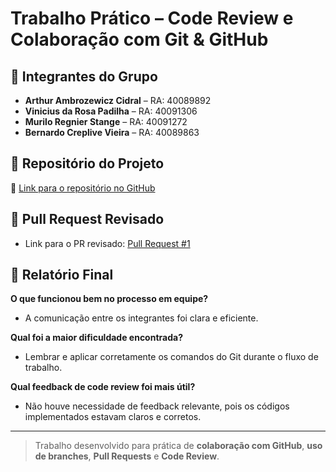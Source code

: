 # Trabalho Prático – Code Review e Colaboração com Git & GitHub

## 👥 Integrantes do Grupo
- **Arthur Ambrozewicz Cidral** – RA: 40089892  
- **Vinicius da Rosa Padilha** – RA: 40091306  
- **Murilo Regnier Stange** – RA: 40091272  
- **Bernardo Creplive Vieira** – RA: 40089863  

## 📂 Repositório do Projeto
🔗 [Link para o repositório no GitHub](https://github.com/vinipadilha/atv-verificacao-validacao)

## 🔀 Pull Request Revisado
- Link para o PR revisado: [Pull Request #1](https://github.com/vinipadilha/atv-verificacao-validacao/pull/1)  

## 📑 Relatório Final

**O que funcionou bem no processo em equipe?**  
- A comunicação entre os integrantes foi clara e eficiente.  

**Qual foi a maior dificuldade encontrada?**  
- Lembrar e aplicar corretamente os comandos do Git durante o fluxo de trabalho.  

**Qual feedback de code review foi mais útil?**  
- Não houve necessidade de feedback relevante, pois os códigos implementados estavam claros e corretos.  

---
> Trabalho desenvolvido para prática de **colaboração com GitHub**, **uso de branches**, **Pull Requests** e **Code Review**.